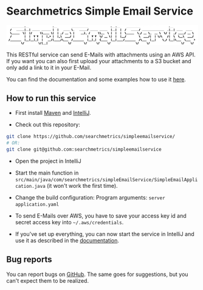 # Searchmetrics Simple Email Service

![header](header.png)

This RESTful service can send E-Mails with attachments using an AWS API. If you
want you can also first upload your attachments to a S3 bucket and only add a
link to it in your E-Mail.

You can find the documentation and some examples how to use it
[here](doc/simple-email-service_api.md).

## How to run this service

* First install [Maven](https://maven.apache.org/) and [IntelliJ](https://www.jetbrains.com/idea/).

* Check out this repository:
```bash
git clone https://github.com/searchmetrics/simpleemailservice/
# OR:
git clone git@github.com:searchmetrics/simpleemailservice
```

* Open the project in IntelliJ

* Start the main function in
  `src/main/java/com/searchmetrics/simpleEmailService/SimpleEmailApplication.java`
  (it won't work the first time).

* Change the build configuration:
  Program arguments: `server application.yaml`

* To send E-Mails over AWS, you have to save your access key id and secret access
  key into `~/.aws/credentials`.

* If you've set up everything, you can now start the service in IntelliJ and use
  it as described in the [documentation](doc/simple-email-service_api.md).

## Bug reports

You can report bugs on [GitHub](https://github.com/searchmetrics/simpleemailservice/issues/new).
The same goes for suggestions, but you can't expect them to be realized.

